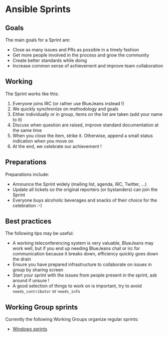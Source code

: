 # Ansible Sprints

## Goals
The main goals for a Sprint are:

- Close as many issues and PRs as possible in a timely fashion
- Get more people involved in the process and grow the community
- Create better standards while doing
- Increase common sense of achievement and improve team collaboration

## Working
The Sprint works like this:

1. Everyone joins IRC (or rather use BlueJeans instead !)
2. We quickly synchronize on methodology and goals
3. Either individually or in group, items on the list are taken (add your name to it)
4. Discuss when question are raised, improve standard documentation at the same time
5. When you close the item, strike it. Otherwise, append a small status indication when you move on
6. At the end, we celebrate our achievement !

## Preparations
Preparations include:

- Announce the Sprint widely (mailing list, agenda, IRC, Twitter, ...)
- Update all tickets so the original reporters (or bystanders) can join the Sprint
- Everyone buys alcoholic beverages and snacks of their choice for the celebration :-)

## Best practices
The following tips may be useful:

- A working teleconferencing system is very valuable, BlueJeans may work well, but if you end up needing BlueJeans chat or irc for communication because it breaks down, efficiency quickly goes down the drain
- Ensure you have prepared infrastructure to collaborate on issues in group by sharing screen
- Start your sprint with the issues from people present in the sprint, ask around if unsure !
- A good selection of things to work on is important, try to avoid `needs_contributor` or `needs_info`

## Working Group sprints
Currently the following Working Groups organize regular sprints:

- [Windows sprints](https://github.com/ansible/community/wiki/Windows:-sprints)
